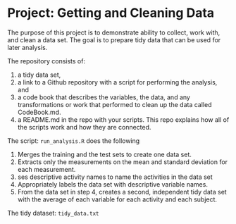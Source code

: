 # Project: Getting and Cleaning Data

The purpose of this project is to demonstrate ability to collect, work with, and clean a data set. The goal is to prepare tidy data that can be used for later analysis.

The repository consists of:
1) a tidy data set, 
2) a link to a Github repository with a script for performing the analysis, and 
3) a code book that describes the variables, the data, and any transformations or work that performed to clean up the data called CodeBook.md. 
4) a README.md in the repo with your scripts. This repo explains how all of the scripts work and how they are connected.

The script: `run_analysis.R` does the following
1. Merges the training and the test sets to create one data set.
2. Extracts only the measurements on the mean and standard deviation for each measurement.
3. ses descriptive activity names to name the activities in the data set
4. Appropriately labels the data set with descriptive variable names.
5. From the data set in step 4, creates a second, independent tidy data set with the average of each variable for each activity and each subject.

The tidy dataset: `tidy_data.txt`
